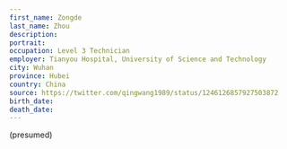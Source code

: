 ```yaml
---
first_name: Zongde
last_name: Zhou
description: 
portrait: 
occupation: Level 3 Technician
employer: Tianyou Hospital, University of Science and Technology
city: Wuhan
province: Hubei
country: China
source: https://twitter.com/qingwang1989/status/1246126857927503872
birth_date: 
death_date: 
---
```


(presumed)